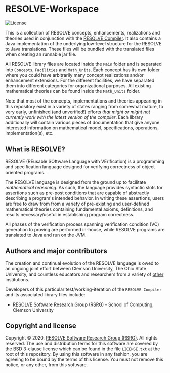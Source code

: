 RESOLVE-Workspace
==============
[![License](https://img.shields.io/badge/license-BSD-blue.svg)](https://raw.githubusercontent.com/ClemsonRSRG/RESOLVE-Workspace/master/LICENSE.txt)

This is a collection of RESOLVE concepts, enhancements, realizations and theories used in conjunction with the [RESOLVE Compiler](https://github.com/ClemsonRSRG/RESOLVE). It also contains a Java implementation of the underlying low-level structure for the RESOLVE to Java translations. These files will be bundled with the translated files when creating an runnable jar file.

All RESOLVE library files are located inside the `Main` folder and is separated into `Concepts`, `Facilities` and `Math_Units`. Each concept has its own folder where you could have arbitrarily many concept realizations and/or enhancement extensions. For the different facilities, we have separated them into different categories for organizational purposes. All existing mathematical theories can be found inside the `Math_Units` folder.

Note that most of the concepts, implementations and theories appearing in this repository exist in a variety of states ranging from somewhat mature, to very early, unfinished (and unverified!) efforts *that might or might not currently work with the latest version of the compiler*. Each library additionally will contain various pieces of documentation that give anyone interested information on mathematical model, specifications, operations, implementation(s), etc.

## What is RESOLVE?

RESOLVE (REusable SOftware Language with VErification) is a programming and specification language designed for verifying correctness of object oriented programs.

The RESOLVE language is designed from the ground up to facilitate *mathematical reasoning*. As such, the language provides syntactic slots for assertions such as pre-post conditions that are capable of abstractly describing a program's intended behavior. In writing these assertions, users are free to draw from from a variety of pre-existing and user-defined mathematical theories containing fundamental axioms, definitions, and results necessary/useful in establishing program correctness.

All phases of the verification process spanning verification condition (VC) generation to proving are performed in-house, while RESOLVE programs are translated to Java and run on the JVM.

## Authors and major contributors

The creation and continual evolution of the RESOLVE language is owed to an ongoing joint effort between Clemson University, The Ohio State University, and countless educators and researchers from a variety of [other](https://www.cs.clemson.edu/resolve/about.html) institutions.

Developers of this particular test/working-iteration of the `RESOLVE Compiler` and its associated library files include:

* [RESOLVE Software Research Group (RSRG)](https://www.cs.clemson.edu/resolve/) - School of Computing, Clemson University

## Copyright and license

Copyright © 2020, [RESOLVE Software Research Group (RSRG)](https://www.cs.clemson.edu/resolve/). All rights reserved. The use and distribution terms for this software are covered by the BSD 3-clause license which can be found in the file `LICENSE.txt` at the root of this repository. By using this software in any fashion, you are agreeing to be bound by the terms of this license. You must not remove this notice, or any other, from this software.
